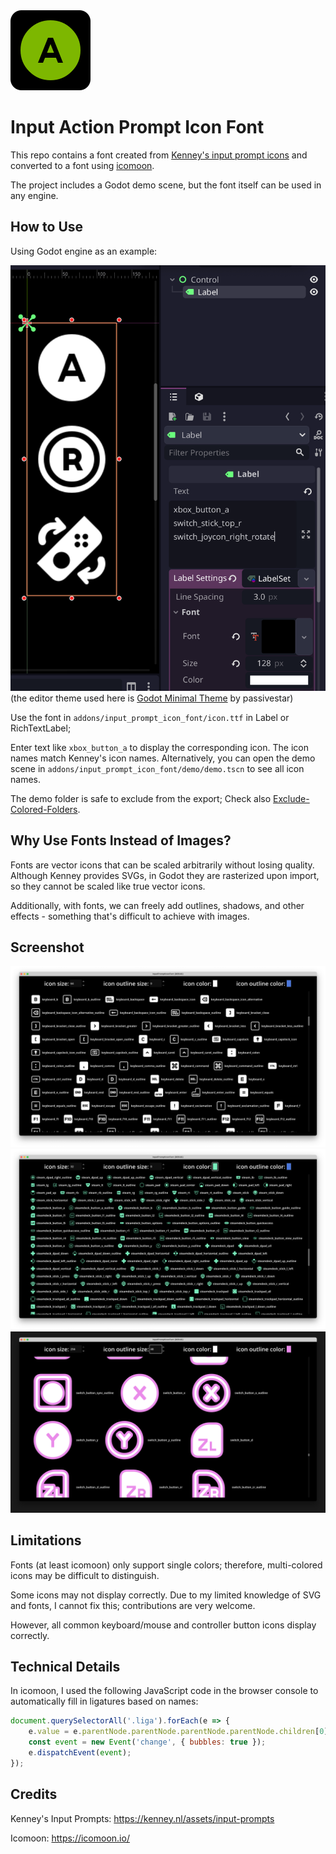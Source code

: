 
<img src="icon.png" width="128" height="128">

# Input Action Prompt Icon Font

This repo contains a font created from [Kenney's input prompt icons](https://kenney.nl/assets/input-prompts) and converted to a font using [icomoon](icomoon.io).

The project includes a Godot demo scene, but the font itself can be used in any engine.

## How to Use
Using Godot engine as an example:

![alt text](docs/image4.png)
(the editor theme used here is [Godot Minimal Theme](https://github.com/passivestar/godot-minimal-theme)  by passivestar)

Use the font in `addons/input_prompt_icon_font/icon.ttf` in Label or RichTextLabel;

Enter text like `xbox_button_a` to display the corresponding icon. The icon names match Kenney's icon names. Alternatively, you can open the demo scene in `addons/input_prompt_icon_font/demo/demo.tscn` to see all icon names.

The demo folder is safe to exclude from the export; 
Check also [Exclude-Colored-Folders](https://github.com/univeous/Exclude-Colored-Folders).

## Why Use Fonts Instead of Images?

Fonts are vector icons that can be scaled arbitrarily without losing quality. Although Kenney provides SVGs, in Godot they are rasterized upon import, so they cannot be scaled like true vector icons.

Additionally, with fonts, we can freely add outlines, shadows, and other effects - something that's difficult to achieve with images.

## Screenshot

![alt text](docs/image.png)
![alt text](docs/image2.png)
![alt text](docs/image3.png)


## Limitations

Fonts (at least icomoon) only support single colors; therefore, multi-colored icons may be difficult to distinguish.

Some icons may not display correctly. Due to my limited knowledge of SVG and fonts, I cannot fix this; contributions are very welcome. 

However, all common keyboard/mouse and controller button icons display correctly.

## Technical Details
In icomoon, I used the following JavaScript code in the browser console to automatically fill in ligatures based on names:
```javascript
document.querySelectorAll('.liga').forEach(e => {
    e.value = e.parentNode.parentNode.parentNode.parentNode.children[0].children[0].children[1].innerText;
    const event = new Event('change', { bubbles: true });
    e.dispatchEvent(event);
});
```

## Credits

Kenney's Input Prompts: https://kenney.nl/assets/input-prompts

Icomoon: https://icomoon.io/

